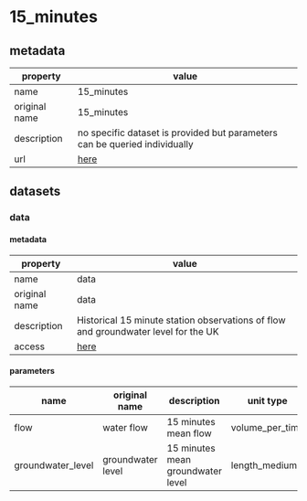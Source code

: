 # 15_minutes

## metadata

| property      | value                                                                      |
|---------------|----------------------------------------------------------------------------|
| name          | 15_minutes                                                                 |
| original name | 15_minutes                                                                 |
| description   | no specific dataset is provided but parameters can be queried individually |
| url           | [here](https://environment.data.gov.uk/hydrology/doc/reference)            |

## datasets

### data

#### metadata

| property      | value                                                                              |
|---------------|------------------------------------------------------------------------------------|
| name          | data                                                                               |
| original name | data                                                                               |
| description   | Historical 15 minute station observations of flow and groundwater level for the UK |
| access        | [here](https://environment.data.gov.uk/hydrology/doc/reference)                    |

#### parameters

| name              | original name     | description                       | unit type       | unit          | constraints |
|-------------------|-------------------|-----------------------------------|-----------------|---------------|-------------|
| flow              | water flow        | 15 minutes mean flow              | volume_per_time | m³/s          | >=0         |
| groundwater_level | groundwater level | 15 minutes mean groundwater level | length_medium   | m             | >=0         |
